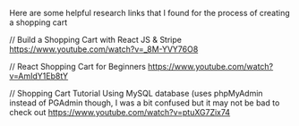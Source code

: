 Here are some helpful research links that I found for the process of creating a shopping cart

// Build a Shopping Cart with React JS & Stripe
https://www.youtube.com/watch?v=_8M-YVY76O8

// React Shopping Cart for Beginners
https://www.youtube.com/watch?v=AmIdY1Eb8tY


// Shopping Cart Tutorial Using MySQL database (uses phpMyAdmin instead of PGAdmin though, I was a bit confused but it may not be bad to check out
https://www.youtube.com/watch?v=ptuXG7Zix74



